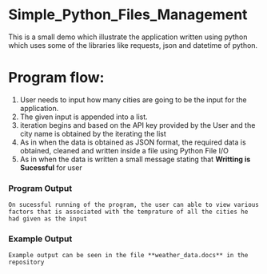 # Simple_Python_Files_Management

This is a small demo which illustrate the application written using python which uses some of the libraries like requests, json and datetime of python.

# Program flow:

  1. User needs to input how many cities are going to be the input for the application.
  2. The given input is appended into a list.
  3. iteration begins and based on the API key provided by the User and the city name is obtained by the iterating the list
  4. As in when the data is obtained as JSON format, the required data is obtained, cleaned and written inside a file using Python File I/O
  5. As in when the data is written a small message stating that **Writting is Sucessful** for user

### Program Output

    On sucessful running of the program, the user can able to view various factors that is associated with the temprature of all the cities he had given as the input
    
### Example Output 

    Example output can be seen in the file **weather_data.docs** in the repository


